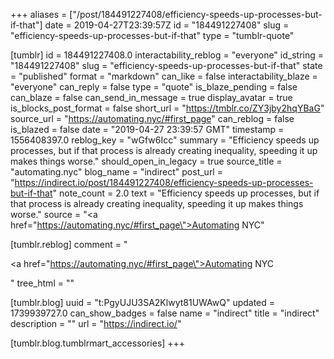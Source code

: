 +++
aliases = ["/post/184491227408/efficiency-speeds-up-processes-but-if-that"]
date = 2019-04-27T23:39:57Z
id = "184491227408"
slug = "efficiency-speeds-up-processes-but-if-that"
type = "tumblr-quote"

[tumblr]
id = 184491227408.0
interactability_reblog = "everyone"
id_string = "184491227408"
slug = "efficiency-speeds-up-processes-but-if-that"
state = "published"
format = "markdown"
can_like = false
interactability_blaze = "everyone"
can_reply = false
type = "quote"
is_blaze_pending = false
can_blaze = false
can_send_in_message = true
display_avatar = true
is_blocks_post_format = false
short_url = "https://tmblr.co/ZY3jby2hqYBaG"
source_url = "https://automating.nyc/#first_page"
can_reblog = false
is_blazed = false
date = "2019-04-27 23:39:57 GMT"
timestamp = 1556408397.0
reblog_key = "wGfw6Icc"
summary = "Efficiency speeds up processes, but if that process is already creating inequality, speeding it up makes things worse."
should_open_in_legacy = true
source_title = "automating.nyc"
blog_name = "indirect"
post_url = "https://indirect.io/post/184491227408/efficiency-speeds-up-processes-but-if-that"
note_count = 2.0
text = "Efficiency speeds up processes, but if that process is already creating inequality, speeding it up makes things worse."
source = "<a href=\"https://automating.nyc/#first_page\">Automating NYC</a>"

[tumblr.reblog]
comment = "<p><a href=\"https://automating.nyc/#first_page\">Automating NYC</a></p>"
tree_html = ""

[tumblr.blog]
uuid = "t:PgyUJU3SA2Klwyt81UWAwQ"
updated = 1739939727.0
can_show_badges = false
name = "indirect"
title = "indirect"
description = ""
url = "https://indirect.io/"

[tumblr.blog.tumblrmart_accessories]
+++
